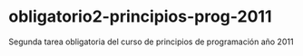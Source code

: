 # obligatorio2-principios-prog-2011
Segunda tarea obligatoria del curso de principios de programación año 2011
